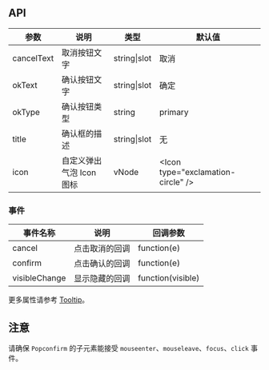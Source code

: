## API

| 参数 | 说明 | 类型 | 默认值 |
| --- | --- | --- | --- |
| cancelText | 取消按钮文字 | string\|slot | 取消 |
| okText | 确认按钮文字 | string\|slot | 确定 |
| okType | 确认按钮类型 | string | primary |
| title | 确认框的描述 | string\|slot | 无 |
| icon | 自定义弹出气泡 Icon 图标 | vNode | &lt;Icon type="exclamation-circle" /&gt; |

### 事件
| 事件名称 | 说明 | 回调参数 |
| --- | --- | --- |
| cancel | 点击取消的回调 | function(e) |
| confirm | 点击确认的回调 | function(e) |
| visibleChange | 显示隐藏的回调 | function(visible) |

更多属性请参考 [Tooltip](/components/tooltip-cn/#API)。

## 注意

请确保 `Popconfirm` 的子元素能接受 `mouseenter`、`mouseleave`、`focus`、`click` 事件。
